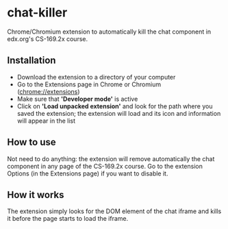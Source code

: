chat-killer
===========

Chrome/Chromium extension to automatically kill the chat component in edx.org's CS-169.2x course.

## Installation

- Download the extension to a directory of your computer
- Go to the Extensions page in Chrome or Chromium ([chrome://extensions][1])
- Make sure that **'Developer mode'** is active
- Click on **'Load unpacked extension'** and look for the path where you saved the extension; the extension will load and its icon and information will appear in the list

[1]: chrome://extensions

## How to use

Not need to do anything: the extension will remove automatically the chat component in any page of the CS-169.2x course. Go to the extension Options (in the Extensions page) if you want to disable it.

## How it works

The extension simply looks for the DOM element of the chat iframe and kills it before the page starts to load the iframe.
